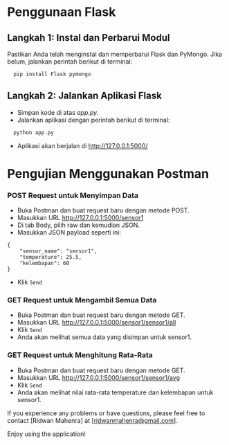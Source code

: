 
# Penggunaan Flask
## Langkah 1: Instal dan Perbarui Modul

Pastikan Anda telah menginstal dan memperbarui Flask dan PyMongo. Jika belum, jalankan perintah berikut di terminal:

```bash
  pip install Flask pymongo
```

## Langkah 2: Jalankan Aplikasi Flask
* Simpan kode di atas *app.py.*
* Jalankan aplikasi dengan perintah berikut di terminal:

```bash
  python app.py
```
* Aplikasi akan berjalan di http://127.0.0.1:5000/



# Pengujian Menggunakan Postman
### POST Request untuk Menyimpan Data
* Buka Postman dan buat request baru dengan metode POST.
* Masukkan URL http://127.0.0.1:5000/sensor1
* Di tab Body, pilih raw dan kemudian JSON.
* Masukkan JSON payload seperti ini:
```
{
    "sensor_name": "sensor1",
    "temperature": 25.5,
    "kelembapan": 60
}
```
* Klik `Send`

### GET Request untuk Mengambil Semua Data
* Buka Postman dan buat request baru dengan metode GET.
* Masukkan URL http://127.0.0.1:5000/sensor1/sensor1/all
* Klik `Send`
* Anda akan melihat semua data yang disimpan untuk sensor1.

### GET Request untuk Menghitung Rata-Rata
* Buka Postman dan buat request baru dengan metode GET.
* Masukkan URL http://127.0.0.1:5000/sensor1/sensor1/avg
* Klik `Send`
* Anda akan melihat nilai rata-rata temperature dan kelembapan untuk sensor1.



If you experience any problems or have questions, please feel free to contact [Ridwan Mahenra] at [ridwanmahenra@gmail.com].

Enjoy using the application!